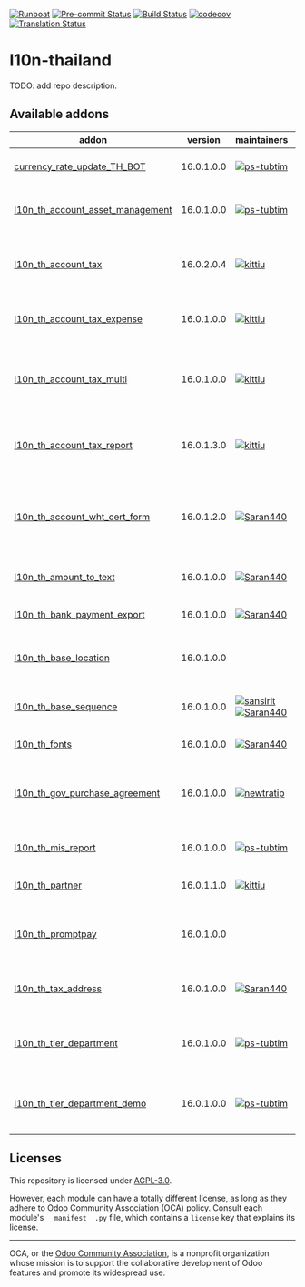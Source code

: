 
[![Runboat](https://img.shields.io/badge/runboat-Try%20me-875A7B.png)](https://runboat.odoo-community.org/builds?repo=OCA/l10n-thailand&target_branch=16.0)
[![Pre-commit Status](https://github.com/OCA/l10n-thailand/actions/workflows/pre-commit.yml/badge.svg?branch=16.0)](https://github.com/OCA/l10n-thailand/actions/workflows/pre-commit.yml?query=branch%3A16.0)
[![Build Status](https://github.com/OCA/l10n-thailand/actions/workflows/test.yml/badge.svg?branch=16.0)](https://github.com/OCA/l10n-thailand/actions/workflows/test.yml?query=branch%3A16.0)
[![codecov](https://codecov.io/gh/OCA/l10n-thailand/branch/16.0/graph/badge.svg)](https://codecov.io/gh/OCA/l10n-thailand)
[![Translation Status](https://translation.odoo-community.org/widgets/l10n-thailand-16-0/-/svg-badge.svg)](https://translation.odoo-community.org/engage/l10n-thailand-16-0/?utm_source=widget)

<!-- /!\ do not modify above this line -->

# l10n-thailand

TODO: add repo description.

<!-- /!\ do not modify below this line -->

<!-- prettier-ignore-start -->

[//]: # (addons)

Available addons
----------------
addon | version | maintainers | summary
--- | --- | --- | ---
[currency_rate_update_TH_BOT](currency_rate_update_TH_BOT/) | 16.0.1.0.0 | [![ps-tubtim](https://github.com/ps-tubtim.png?size=30px)](https://github.com/ps-tubtim) | Currency Rate Update - BOT
[l10n_th_account_asset_management](l10n_th_account_asset_management/) | 16.0.1.0.0 | [![ps-tubtim](https://github.com/ps-tubtim.png?size=30px)](https://github.com/ps-tubtim) | Thai Localization - Assets Management
[l10n_th_account_tax](l10n_th_account_tax/) | 16.0.2.0.4 | [![kittiu](https://github.com/kittiu.png?size=30px)](https://github.com/kittiu) | Thai Localization - VAT and Withholding Tax
[l10n_th_account_tax_expense](l10n_th_account_tax_expense/) | 16.0.1.0.0 | [![kittiu](https://github.com/kittiu.png?size=30px)](https://github.com/kittiu) | Thai Localization - Expense Tax
[l10n_th_account_tax_multi](l10n_th_account_tax_multi/) | 16.0.1.0.0 | [![kittiu](https://github.com/kittiu.png?size=30px)](https://github.com/kittiu) | Thai Localization - Tax with Payment Multi Deduction
[l10n_th_account_tax_report](l10n_th_account_tax_report/) | 16.0.1.3.0 | [![kittiu](https://github.com/kittiu.png?size=30px)](https://github.com/kittiu) | Thai Localization - VAT and Withholding Tax Reports
[l10n_th_account_wht_cert_form](l10n_th_account_wht_cert_form/) | 16.0.1.2.0 | [![Saran440](https://github.com/Saran440.png?size=30px)](https://github.com/Saran440) | Thai Localization - Withholding Tax Certificate Form
[l10n_th_amount_to_text](l10n_th_amount_to_text/) | 16.0.1.0.0 | [![Saran440](https://github.com/Saran440.png?size=30px)](https://github.com/Saran440) | Convert Amount Text to Thai
[l10n_th_bank_payment_export](l10n_th_bank_payment_export/) | 16.0.1.0.0 | [![Saran440](https://github.com/Saran440.png?size=30px)](https://github.com/Saran440) | Base export payment text file to bank
[l10n_th_base_location](l10n_th_base_location/) | 16.0.1.0.0 |  | Thai Localization - Base Location
[l10n_th_base_sequence](l10n_th_base_sequence/) | 16.0.1.0.0 | [![sansirit](https://github.com/sansirit.png?size=30px)](https://github.com/sansirit) [![Saran440](https://github.com/Saran440.png?size=30px)](https://github.com/Saran440) | Thai Localization - Base Sequence
[l10n_th_fonts](l10n_th_fonts/) | 16.0.1.0.0 | [![Saran440](https://github.com/Saran440.png?size=30px)](https://github.com/Saran440) | Collection of all Thai fonts
[l10n_th_gov_purchase_agreement](l10n_th_gov_purchase_agreement/) | 16.0.1.0.0 | [![newtratip](https://github.com/newtratip.png?size=30px)](https://github.com/newtratip) | Thai Localization - Government Purchase Agreement
[l10n_th_mis_report](l10n_th_mis_report/) | 16.0.1.0.0 | [![ps-tubtim](https://github.com/ps-tubtim.png?size=30px)](https://github.com/ps-tubtim) | Thai Localization - MIS Report
[l10n_th_partner](l10n_th_partner/) | 16.0.1.1.0 | [![kittiu](https://github.com/kittiu.png?size=30px)](https://github.com/kittiu) | Thai Localization - Partner
[l10n_th_promptpay](l10n_th_promptpay/) | 16.0.1.0.0 |  | Use PromptPay QR code with transfer acquirer.
[l10n_th_tax_address](l10n_th_tax_address/) | 16.0.1.0.0 | [![Saran440](https://github.com/Saran440.png?size=30px)](https://github.com/Saran440) | Thai Localization - Tax address
[l10n_th_tier_department](l10n_th_tier_department/) | 16.0.1.0.0 | [![ps-tubtim](https://github.com/ps-tubtim.png?size=30px)](https://github.com/ps-tubtim) | Thai Localization - Tier Department Level
[l10n_th_tier_department_demo](l10n_th_tier_department_demo/) | 16.0.1.0.0 | [![ps-tubtim](https://github.com/ps-tubtim.png?size=30px)](https://github.com/ps-tubtim) | Thai Localization - Tier Department Level Demo

[//]: # (end addons)

<!-- prettier-ignore-end -->

## Licenses

This repository is licensed under [AGPL-3.0](LICENSE).

However, each module can have a totally different license, as long as they adhere to Odoo Community Association (OCA)
policy. Consult each module's `__manifest__.py` file, which contains a `license` key
that explains its license.

----
OCA, or the [Odoo Community Association](http://odoo-community.org/), is a nonprofit
organization whose mission is to support the collaborative development of Odoo features
and promote its widespread use.
